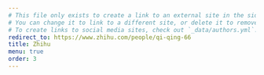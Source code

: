 ```yaml
---
# This file only exists to create a link to an external site in the sidebar.
# You can change it to link to a different site, or delete it to remove the "Documentation" link.
# To create links to social media sites, check out `_data/authors.yml`!
redirect_to: https://www.zhihu.com/people/qi-qing-66
title: Zhihu
menu: true
order: 3
---
```

